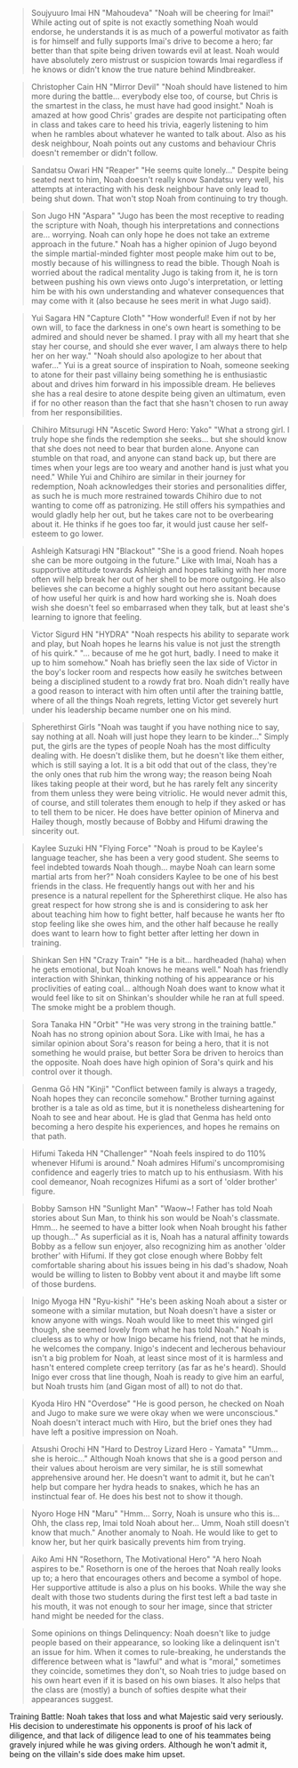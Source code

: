>Soujyuuro Imai HN "Mahoudeva"
"Noah will be cheering for Imai!"
While acting out of spite is not exactly something Noah would endorse, he understands it is as much of a powerful motivator as faith is for himself and fully supports Imai's drive to become a hero; far better than that spite being driven towards evil at least. Noah would have absolutely zero mistrust or suspicion towards Imai regardless if he knows or didn't know the true nature behind Mindbreaker.

>Christopher Cain HN "Mirror Devil"
"Noah should have listened to him more during the battle... everybody else too, of course, but Chris is the smartest in the class, he must have had good insight."
Noah is amazed at how good Chris' grades are despite not participating often in class and takes care to heed his trivia, eagerly listening to him when he rambles about whatever he wanted to talk about. Also as his desk neighbour, Noah points out any customs and behaviour Chris doesn't remember or didn't follow.

>Sandatsu Owari HN "Reaper"
"He seems quite lonely..."
Despite being seated next to him, Noah doesn't really know Sandatsu very well, his attempts at interacting with his desk neighbour have only lead to being shut down. That won't stop Noah from continuing to try though.

>Son Jugo HN "Aspara"
"Jugo has been the most receptive to reading the scripture with Noah, though his interpretations and connections are... worrying. Noah can only hope he does not take an extreme approach in the future."
Noah has a higher opinion of Jugo beyond the simple martial-minded fighter most people make him out to be, mostly because of his willingness to read the bible. Though Noah is worried about the radical mentality Jugo is taking from it, he is torn between pushing his own views onto Jugo's interpretation, or letting him be with his own understanding and whatever consequences that may come with it (also because he sees merit in what Jugo said).

>Yui Sagara HN "Capture Cloth"
"How wonderful! Even if not by her own will, to face the darkness in one's own heart is something to be admired and should never be shamed. I pray with all my heart that she stay her course, and should she ever waver, I am always there to help her on her way."
"Noah should also apologize to her about that wafer..."
Yui is a great source of inspiration to Noah, someone seeking to atone for their past villainy being something he is enthusiastic about and drives him forward in his impossible dream. He believes she has a real desire to atone despite being given an ultimatum, even if for no other reason than the fact that she hasn't chosen to run away from her responsibilities.

>Chihiro Mitsurugi HN "Ascetic Sword Hero: Yako"
"What a strong girl. I truly hope she finds the redemption she seeks... but she should know that she does not need to bear that burden alone. Anyone can stumble on that road, and anyone can stand back up, but there are times when your legs are too weary and another hand is just what you need."
While Yui and Chihiro are similar in their journey for redemption, Noah acknowledges their stories and personalities differ, as such he is much more restrained towards Chihiro due to not wanting to come off as patronizing. He still offers his sympathies and would gladly help her out, but he takes care not to be overbearing about it. He thinks if he goes too far, it would just cause her self-esteem to go lower.

>Ashleigh Katsuragi HN "Blackout"
"She is a good friend. Noah hopes she can be more outgoing in the future."
Like with Imai, Noah has a supportive attitude towards Ashleigh and hopes talking with her more often will help break her out of her shell to be more outgoing. He also believes she can become a highly sought out hero assitant because of how useful her quirk is and how hard working she is. Noah does wish she doesn't feel so embarrased when they talk, but at least she's learning to ignore that feeling.

>Victor Sigurd HN "HYDRA"
"Noah respects his ability to separate work and play, but Noah hopes he learns his value is not just the strength of his quirk."
"... because of me he got hurt, badly. I need to make it up to him somehow."
Noah has briefly seen the lax side of Victor in the boy's locker room and respects how easily he switches between being a disciplined student to a rowdy frat bro. Noah didn't really have a good reason to interact with him often until after the training battle, where of all the things Noah regrets, letting Victor get severely hurt under his leadership became number one on his mind.

>Spherethirst Girls
"Noah was taught if you have nothing nice to say, say nothing at all. Noah will just hope they learn to be kinder..."
Simply put, the girls are the types of people Noah has the most difficulty dealing with. He doesn't dislike them, but he doesn't like them either, which is still saying a lot. It is a bit odd that out of the class, they're the only ones that rub him the wrong way; the reason being Noah likes taking people at their word, but he has rarely felt any sincerity from them unless they were being vitriolic. He would never admit this, of course, and still tolerates them enough to help if they asked or has to tell them to be nicer. He does have better opinion of Minerva and Hailey though, mostly because of Bobby and Hifumi drawing the sincerity out.

>Kaylee Suzuki HN "Flying Force"
"Noah is proud to be Kaylee's language teacher, she has been a very good student. She seems to feel indebted towards Noah though... maybe Noah can learn some martial arts from her?"
Noah considers Kaylee to be one of his best friends in the class. He frequently hangs out with her and his presence is a natural repellent for the Spherethirst clique. He also has great respect for how strong she is and is considering to ask her about teaching him how to fight better, half because he wants her fto stop feeling like she owes him, and the other half because he really does want to learn how to fight better after letting her down in training.

>Shinkan Sen HN "Crazy Train"
"He is a bit... hardheaded (haha) when he gets emotional, but Noah knows he means well."
Noah has friendly interaction with Shinkan, thinking nothing of his appearance or his proclivities of eating coal... although Noah does want to know what it would feel like to sit on Shinkan's shoulder while he ran at full speed. The smoke might be a problem though.

>Sora Tanaka HN "Orbit"
"He was very strong in the training battle."
Noah has no strong opinion about Sora. Like with Imai, he has a similar opinion about Sora's reason for being a hero, that it is not something he would praise, but better Sora be driven to heroics than the opposite. Noah does have high opinion of Sora's quirk and his control over it though.

>Genma Gō HN "Kinji"
"Conflict between family is always a tragedy, Noah hopes they can reconcile somehow."
Brother turning against brother is a tale as old as time, but it is nonetheless disheartening for Noah to see and hear about. He is glad that Genma has held onto becoming a hero despite his experiences, and hopes he remains on that path.

>Hifumi Takeda HN "Challenger"
"Noah feels inspired to do 110% whenever Hifumi is around."
Noah admires Hifumi's uncompromising confidence and eagerly tries to match up to his enthusiasm. With his cool demeanor, Noah recognizes Hifumi as a sort of 'older brother' figure. 

>Bobby Samson HN "Sunlight Man"
"Waow~! Father has told Noah stories about Sun Man, to think his son would be Noah's classmate. Hmm... he seemed to have a bitter look when Noah brought his father up though..."
As superficial as it is, Noah has a natural affinity towards Bobby as a fellow sun enjoyer, also recognizing him as another 'older brother' with Hifumi. If they got close enough where Bobby felt comfortable sharing about his issues being in his dad's shadow, Noah would be willing to listen to Bobby vent about it and maybe lift some of those burdens.

>Inigo Myoga HN "Ryu-kishi"
"He's been asking Noah about a sister or someone with a similar mutation, but Noah doesn't have a sister or know anyone with wings. Noah would like to meet this winged girl though, she seemed lovely from what he has told Noah."
Noah is clueless as to why or how Inigo became his friend, not that he minds, he welcomes the company. Inigo's indecent and lecherous behaviour isn't a big problem for Noah, at least since most of it is harmless and hasn't entered complete creep territory (as far as he's heard). Should Inigo ever cross that line though, Noah is ready to give him an earful, but Noah trusts him (and Gigan most of all) to not do that.

>Kyoda Hiro HN "Overdose"
"He is good person, he checked on Noah and Jugo to make sure we were okay when we were unconscious."
Noah doesn't interact much with Hiro, but the brief ones they had have left a positive impression on Noah.

>Atsushi Orochi HN "Hard to Destroy Lizard Hero - Yamata"
"Umm... she is heroic..."
Although Noah knows that she is a good person and their values about heroism are very similar, he is still somewhat apprehensive around her. He doesn't want to admit it, but he can't help but compare her hydra heads to snakes, which he has an instinctual fear of. He does his best not to show it though.

>Nyoro Hoge HN "Maru"
"Hmm... Sorry, Noah is unsure who this is... Ohh, the class rep, Imai told Noah about her... Umm, Noah still doesn't know that much."
Another anomaly to Noah. He would like to get to know her, but her quirk basically prevents him from trying.

>Aiko Ami HN "Rosethorn, The Motivational Hero"
"A hero Noah aspires to be."
Rosethorn is one of the heroes that Noah really looks up to; a hero that encourages others and become a symbol of hope. Her supportive attitude is also a plus on his books. While the way she dealt with those two students during the first test left a bad taste in his mouth, it was not enough to sour her image, since that stricter hand might be needed for the class.


>Some opinions on things
Delinquency: Noah doesn't like to judge people based on their appearance, so looking like a delinquent isn't an issue for him. When it comes to rule-breaking, he understands the difference between what is "lawful" and what is "moral," sometimes they coincide, sometimes they don't, so Noah tries to judge based on his own heart even if it is based on his own biases. It also helps that the class are (mostly) a bunch of softies despite what their appearances suggest.

Training Battle: Noah takes that loss and what Majestic said very seriously. His decision to underestimate his opponents is proof of his lack of diligence, and that lack of diligence lead to one of his teammates being gravely injured while he was giving orders. Although he won't admit it, being on the villain's side does make him upset.
